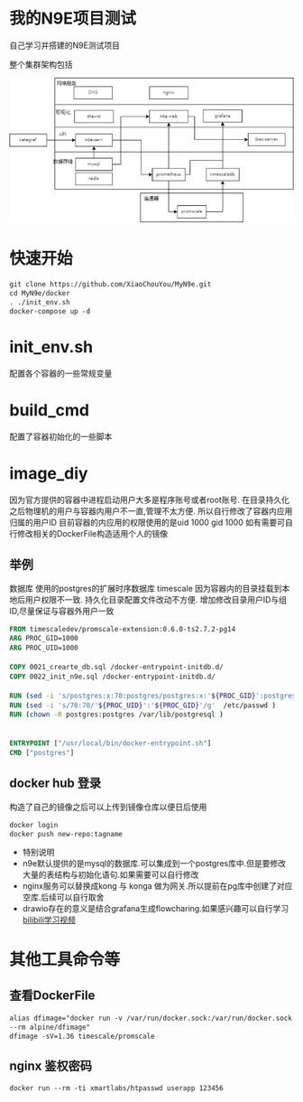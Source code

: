 # 我的N9E项目测试
自己学习并搭建的N9E测试项目

整个集群架构包括

![结构图](/resource/%E7%BB%84%E4%BB%B6%E7%BB%93%E6%9E%84%E5%9B%BE.png)

# 快速开始
```shell
git clone https://github.com/XiaoChouYou/MyN9e.git
cd MyN9e/docker
. ./init_env.sh
docker-compose up -d
```

# init_env.sh 
配置各个容器的一些常规变量
# build_cmd 
配置了容器初始化的一些脚本
# image_diy
因为官方提供的容器中进程启动用户大多是程序账号或者root账号.
在目录持久化之后物理机的用户与容器内用户不一直,管理不太方便.
所以自行修改了容器内应用归属的用户ID
目前容器的内应用的权限使用的是uid 1000 gid 1000
如有需要可自行修改相关的DockerFile构造适用个人的镜像


##  举例
数据库 使用的postgres的扩展时序数据库 timescale 
因为容器内的目录挂载到本地后用户权限不一致. 持久化目录配置文件改动不方便. 
增加修改目录用户ID与组ID,尽量保证与容器外用户一致 
```dockerfile
FROM timescaledev/promscale-extension:0.6.0-ts2.7.2-pg14
ARG PROC_GID=1000
ARG PROC_UID=1000

COPY 0021_crearte_db.sql /docker-entrypoint-initdb.d/
COPY 0022_init_n9e.sql /docker-entrypoint-initdb.d/

RUN (sed -i 's/postgres:x:70:postgres/postgres:x:'${PROC_GID}':postgres/g'  /etc/group )
RUN (sed -i 's/70:70/'${PROC_UID}':'${PROC_GID}'/g'  /etc/passwd )
RUN (chown -R postgres:postgres /var/lib/postgresql )


ENTRYPOINT ["/usr/local/bin/docker-entrypoint.sh"]
CMD ["postgres"]
```
## docker hub 登录
构造了自己的镜像之后可以上传到镜像仓库以便日后使用
```shell
docker login
docker push new-repo:tagname
```

* 特别说明
* n9e默认提供的是mysql的数据库.可以集成到一个postgres库中.但是要修改大量的表结构与初始化语句.如果需要可以自行修改
* nginx服务可以替换成kong 与 konga 做为网关.所以提前在pg库中创建了对应空库.后续可以自行取舍
* drawio存在的意义是结合grafana生成flowcharing.如果感兴趣可以自行学习[bilibili学习视频](https://www.bilibili.com/video/BV1wf4y1m7vm)

# 其他工具命令等
## 查看DockerFile
```shell
alias dfimage="docker run -v /var/run/docker.sock:/var/run/docker.sock --rm alpine/dfimage"
dfimage -sV=1.36 timescale/promscale
```

## nginx 鉴权密码
```shell
docker run --rm -ti xmartlabs/htpasswd userapp 123456
```

